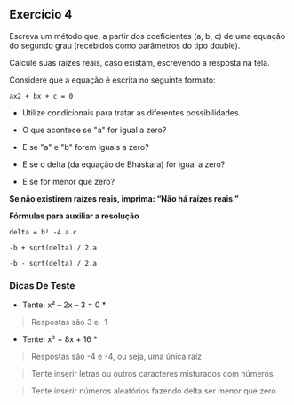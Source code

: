 ## Exercício 4

Escreva um método que, a partir dos coeficientes (a, b, c) de uma equação do segundo grau (recebidos como parâmetros do tipo double).

Calcule suas raízes reais, caso existam, escrevendo a resposta na tela. 

Considere que a equação é escrita no seguinte formato:

`ax2 + bx + c = 0` 

* Utilize condicionais para tratar as diferentes possibilidades. 

* O que acontece se "a" for igual a zero?

* E se "a" e "b" forem iguais a zero? 
 
* E se o delta (da equação de Bhaskara) for igual a zero? 

* E se for menor que zero?

**Se não existirem raízes reais, imprima: “Não há raízes reais.”**

**Fórmulas para auxiliar a resolução**

`delta = b² -4.a.c`

`-b + sqrt(delta) / 2.a`

`-b - sqrt(delta) / 2.a`

### Dicas De Teste

* Tente: x² – 2x – 3 = 0 *

> Respostas são 3 e -1


* Tente:  x² + 8x + 16 *

> Respostas são -4 e -4, ou seja, uma única raíz


> Tente inserir letras ou outros caracteres misturados com números

> Tente inserir números aleatórios fazendo delta ser menor que zero